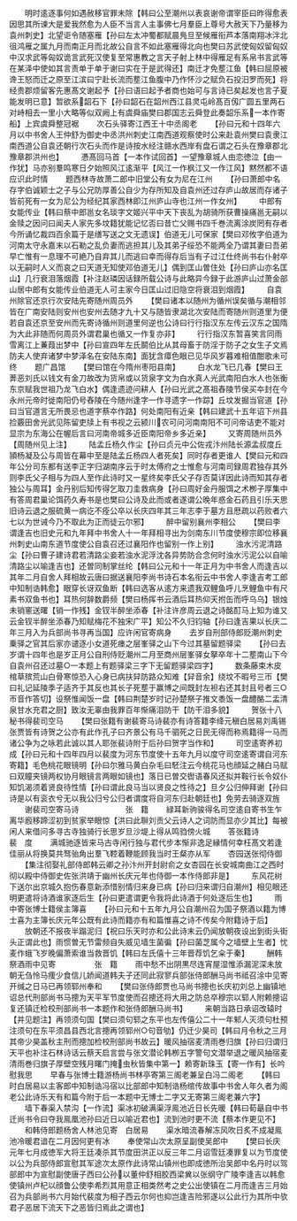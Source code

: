 <!-- { "loadSidebar": true } -->
　　明时逺逐事何如遇赦移官罪未除【韩曰公至潮州以表哀谢帝谓宰臣曰昨得愈表因思其所谏大是爱我然愈为人臣不当言人主事佛七月羣臣上尊号大赦天下乃量移为袁州刺史】北望讵令随塞雁【孙曰左太冲蜀都赋晨鳬旦至候雁衔芦本落南翔冰泮北徂鸿雁之属九月而南正月而北故公自言不如此塞雁得北向也樊曰苏武使匈奴留匈奴中汉求武等匈奴诡言武死汉使复至常惠教之言天子射上林中得雁足有系帛书言武等在某泽中使如其言责单于单于谢曰实在于是武得还】南迁才免塟江鱼【韩曰屈原被谗王怒而迁之原至江滨曰宁赴长流而塟江鱼腹中乃作怀沙之赋负石投汨罗而死】将经贵郡烦留客先惠髙文谢起予【孙曰语曰起予者商也始可与言诗已矣起发也言子夏能发明已意】暂欲系韶石下【孙曰韶石在韶州西江县灵屯岭髙百仭广圆五里两石对峙相去一里小大略等似双阙上有虞舜庙樊曰郡国志云舜登此奏韶乐系一本作寄船】上宾虞舜整冠裾
　　次石头驿寄江西王十中丞阁老
　　【孙曰元和十四年六月以中书舍人王仲舒为御史中丞洪州刺史江南西道观察使时公来赴袁州樊曰袁隶江南西道公自袁还朝行次石头而作是诗按水经注赣水西岸有盘石谓之石头在豫章郡北豫章郡洪州也】
　　慿髙回马首【一本作试回首】一望豫章城人由恋徳泣【由一作犹】马亦别羣鸣寒日夕始照风江逺渐平【风江一作枫江又一作江风】黙然都不语应识此时情
　　题西林寺故萧二郎中旧堂公有女为尼在江州
　　【孙曰萧郎中名存字伯诚颖士之子与公兄防厚善公自少为存所知及自袁州还过存庐山故居而存诸子皆前死有一女为尼公为经纪其家西林即江州庐山寺也江州一作女州】
　　中郎有女能传业【韩曰蔡中郎邕女名琰字文姬兴平中天下丧乱为胡骑所获曹操痛邕无嗣以金赎之因问曰闻夫人家先多坟籍犹能记忆否曰昔亡父赐书四千巻流离涂炭罔有存者今所诵忆裁四百余篇于是缮写送之文无遗误】伯道无儿可保家【樊曰邓攸字伯道为河南太守永嘉末以石勒之乱负妻而逃担其儿及其弟子绥恐不能两全乃谓其妻曰吾弟早亡惟有一息理不可絶乃自弃其儿而逃曰幸而得存后当有子过江仕终尚书右仆射卒以无嗣时人义而哀之曰天道无知使邓伯道无儿】偶到匡山曽住处【孙曰庐山亦名匡山】几行衰泪落烟霞【补注赵璘因话録所载公诗与此略异今録于此游庐山过萧金部山居中郎有女能传业伯道无人可主家今日匡山过旧隐空将衰泪到烟霞】
　　自袁州除官还京行次安陆先寄随州周员外
　　【樊曰诸本以随州为循州误矣循与潮相邻皆在广南安陆则安州也安州去随才九十又与随皆隶湖北次安陆而寄随州则道里为便若自袁还京至安州而先寄诗循州则道里何逆也公诗曰行行指汉东左传云汉东之国隋为大此非随而何周员外谓君巢也循又一作复亦非】
　　行行指汉东暂喜笑言同雨雪离江上蒹葭出梦中【孙曰宣四年左氏鬬伯比从其母畜于防淫于防子之女生子文焉防夫人使弃诸梦中梦泽名在安陆东南】面犹含瘴色眼已见华风岁暮难相值酣歌未可终
　　题广昌馆
　　【樊曰馆在今隋州枣阳县南】
　　白水龙飞已几春【樊曰王莾恶刘氏以钱文有金刀故改为货帛或以货泉字文为白水真人光武南阳白水人也张衡东京赋我世祖乃龙飞白水】偶逢遗迹问耕人【孙曰光武之髙祖舂陵节侯买夲封在今永州元帝时徙南阳仍号舂陵在今随州逢字一作寻遗字一作踪】丘坟发掘当官道【孙曰当官道言无所畏忌也道字蔡夲作路】何处南阳有近亲【韩曰建武十五年诏下州县捡覈田舍光武见陈留吏牍上有书视之云颍川农可问河南南阳不可问帝诘吏不能对显宗为东海公在幄后言曰河南帝城多近臣南阳帝乡多近亲】
　　又寄周随州员外【周随州见上注】
　　陆孟丘杨久作尘【孙曰贞元中公佐戎汴州陆长源孟叔度丘頴杨凝及公与周皆在幕中至是陆孟丘杨四人者死矣】同时存者更谁人【樊曰元和四年公分司东都有送李正字归湖南序云于时太傅府之士惟愈与河南司録周君独存其外则李氏父子相与为四人至作此诗时又一星终矣李氏父子存否莫详因此诗而知其存者独公与周耳】金丹别后知传得乞取刀圭救病身【孙曰周好金丹服饵之术栁子厚集中有答周君巢论饵药久寿书是也樊曰公诗及此而或者遂谓公晚年惑金石药且引乐天思旧诗云退之服硫黄一病讫不痊公卒以长庆四年其三年志李于墓方且厯疏以药败者六七以为世诫今乃不取此为正而徒云尔邪】
　　醉中留别襄州李相公
　　【樊曰李谓逢吉也旧史元和九年拜中书舍人十一年拜相寻出为剑南东川节度使穆宗即位移襄州刺史山南东道节度使公自袁召还过襄阳作也留别一作上别】
　　浊水污泥清路尘【孙曰曹子建诗君若清路尘妾若浊水泥浮沈各异势防合念何时浊水污泥公以自喻清路尘以喻逢吉也】还曽同制掌丝纶【韩曰公元和十一年正月为中书舍人而逢吉以其年二月自舍人拜相故云唐曰据送襄阳李尚书诗石本名衔云中书舍人李逢吉考工郎中知制诰韩愈】眼穿长讶双鱼断【韩曰选客从逺方来遗我双鲤鱼呼儿烹鲤鱼中有尺素书双鱼书也】耳热何辞数爵频【樊曰杨挥书云酒后耳热仰天拊缶而呼乌乌】银烛未销窻送曙【销一作残】金钗半醉坐添春【补注许彦周云退之诗酩酊马上知为谁又云金钗半醉坐添春乃知赋梅花不独宋广平】知公不久归钧轴【孙曰逢吉果以长庆二年三月入为兵部尚书寻再当国】应许闲官寄病身
　　去岁自刑部侍郎贬潮州刺史乗驿之官其后家亦谴逐小女道死瘗之层峯驿之山下今过其墓留题驿梁
　　【孙曰去岁谓十四年也是岁正月公自刑侍贬潮州二月至商州层峯驿女拏卒年十二塟南山下今自袁州召还过墓○一本题上有题驿梁三字下无留题驿梁四字】
　　数条藤束木皮棺草殡荒山白骨寒惊恐入心身已病扶舁防路众知难【舁音余】绕坟不暇号三帀【樊曰礼记延陵季子适齐于其反也其长子死塟于赢博之间既封左袒右还其封且号者三○帀音作答切】设祭惟闻饭一盘【韩曰荆楚岁时记孙楚祭子推文黍饭一盘醴酪二盂清泉甘水充君之厨】致汝无辜由我罪百年惭痛泪防干【防干泪多貌】
　　贺张十八秘书得裴司空马
　　【樊曰张籍有谢裴寄马诗裴亦有诗答籍李绛元稹白居易刘禹锡张贾皆有诗贺之公亦有此作孔子曰齐景公有马千驷死之日民无得而称焉籍得一马而诸公争为之咏若此诚以其人耶张裴诗附于后孙曰贺字当作和】
　　司空逺寄养初成【孙曰元和十四年四月以裴度为河东节度使十五年九月以度守司空逺寄谓自河东寄籍】毛色桃花眼镜明【孙曰尔雅马黄白杂毛曰駓注云今桃花马也顔延之赭白马赋曰双瞳夹镜两权协月眼镜言两眼如镜也】落日已曽交辔语春风还拟并鞍行长令奴仆知饥渴须着贤良待性情【孙曰谓此良马当以贤良之性待之】旦夕公归伸拜谢【孙曰诗是以有衮衣兮无以我公归兮公归者谓度将自河东归赴朝廷也】免劳去骑逐双旌
　　谢裴司空寄马诗　　　　　　张　籍
　　緑耳新驹骏得名司空逺自寄书生乍离华廏移蹄涩初到贫家举眼惊【洪曰此聨刘贡父云诗人之词防而显亦少其比】每被闲人来借问多寻古寺独骑行长思岁旦沙堤上得从鸣驺傍火城
　　答张籍诗　　　　　　　　　裴　度
　　满城驰逐皆来马古寺闲行独与君代步本惭非逸足縁情何幸枉髙文若逢佳丽从将换莫共驽骀角出羣飞鞚着鞭能顾我当时王粲亦从军
　　杏园送张彻侍御
　　【集注彻娶礼部侍郎韩云卿之孙汴州开封尉俞之女杏园在长安城南曲江之西时彻以殿中侍御史佐张洪靖于幽州长庆元年也侍御一本作侍郎非是】
　　东风花树下送尔出京城久抱伤春意新添惜别情归来身已病【孙曰归来谓归自潮州】相见眼还明更遣将诗酒谁家逐后生【孙曰更遣谓更令我将此诗酒于何处逐后生也】
　　雨中寄张博士籍侯主簿喜
　　【孙曰元和十五年九月公自潮州召为国子祭酒以籍为博士喜为主簿长庆元年公既有此诗而籍亦有和篇惟喜之诗不传矣今附籍诗于后】
　　放朝还不报夜半蹋泥归【祝曰乐天时亦和公此诗末云仍闻放朝夜设出到街头街头正谓此也】雨惯曽无节雷频自失威见墙生菌徧【孙曰菌芝属今之墙壁上生者】忧麦作蛾飞岁晚偏萧索谁当救晋饥【韩曰左氏僖十三年晋荐饥乞籴于秦】
　　酬韩祭酒雨中见寄　　　　　张　籍
　　雨中愁不出阴黒尽连宵屋湿惟添漏泥深未放朝无刍怜马痩少食信儿娇闻道韩夫子还同此寂寥兵部张侍郎酬马尚书祗召涂中见寄开缄之日马已再领郓州奉和
　　【樊曰张侍郎贾也马尚书摠也长庆初刘总上幽镇地诏总代刑部尚书马摠为天平军节度使而召摠还将大用之防总卒穆宗以郓人附赖摠诏复还镇迁检校刑部尚书一本题作和张侍郎酬马尚书】
　　来朝当路日承诏改辕时【并见题注】再领须句国【樊曰须句郓之东平也左传僖公二十一年邾人灭须句杜预注须句在东平须昌县西北言摠再领郓州○句音劬】仍迁少昊司【韩曰月令秋之三月其帝少昊盖秋主刑而摠加检校刑部尚书故云】暖风抽宿麦清雨巻归旗【孙曰归谓归天平也补注石林诗话云蔡天启言尝与张文潜论韩栁五字警句文潜举退之暖风抽宿麦清雨巻归旗子厚壁空残月曙门掩虫秋皆集中第一】赖寄新珠玉【寄一作有】长吟慰我思
　　早春与张博士籍游杨尚书林亭寄第三阁老兼呈白冯二阁老
　　【韩曰时白居易以主客郎中知制诰冯宿以比部郎中知制诰杨绾传故事中书舍人年久者为阁老公此诗乐天有和篇今附于后一本题中无博士二字又无寄第三阁老兼六字】
　　墙下春渠入禁沟【一作流】渠冰初破满渠浮鳯池近日长先暖【韩曰荀朂自中书迁尚书令曰夺我鳯凰池孙曰近日以喻近君也】流到池时更不流【蔡本作更见不】
　　和韩侍郎题杨舍人林池见寄　白居易
　　渠水暗流春解冻风吹日炙不成凝鳯池冷暖君谙在二月因何更有冰
　　奉使常山次太原呈副使吴郎中
　　【樊曰长庆元年七月成徳军大将王廷凑杀其节度田洪正以反三年二月诏雪廷凑罪复以为节度使以公为兵部侍郎宣慰其军途次太原作此诗常山镇州也即成徳所治吴郎中名丹时以驾部郎中为宣慰副使唐子西曰公孙以董仲舒相胶西梁兾以张纲守广陵李逢吉以韩愈使镇州卢杞以顔鲁公使李希烈其用意正相类然考之史公出使镇在二月而逢吉三月始召为兵部尚书六月始代裴度为相子西云尔何也抑岂逢吉险邪遂以公此行为其所中欤君子恶居下流天下之恶皆归焉此之谓也】
